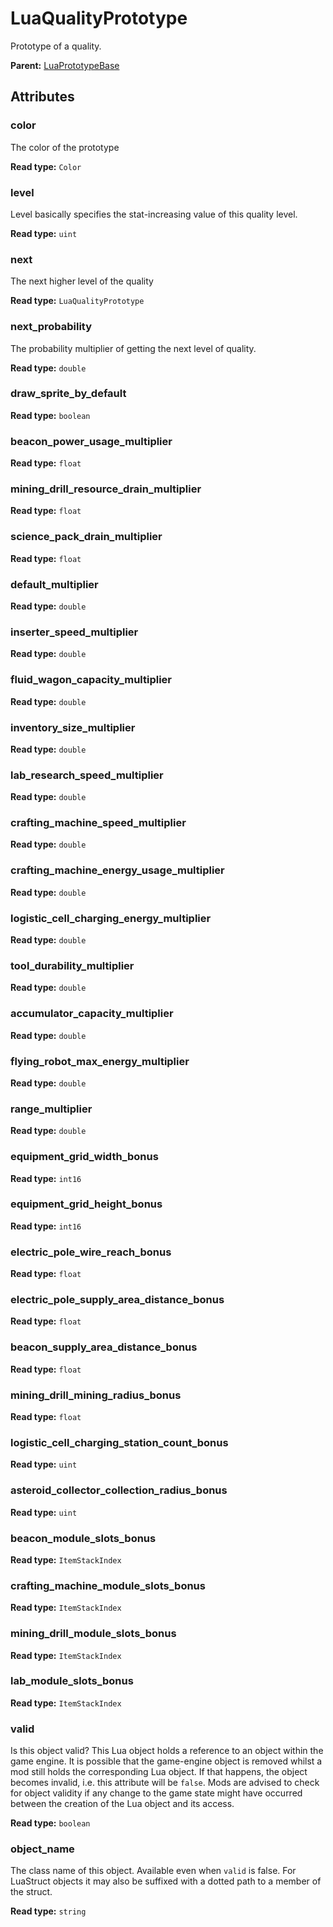 # LuaQualityPrototype

Prototype of a quality.

**Parent:** [LuaPrototypeBase](LuaPrototypeBase.md)

## Attributes

### color

The color of the prototype

**Read type:** `Color`

### level

Level basically specifies the stat-increasing value of this quality level.

**Read type:** `uint`

### next

The next higher level of the quality

**Read type:** `LuaQualityPrototype`

### next_probability

The probability multiplier of getting the next level of quality.

**Read type:** `double`

### draw_sprite_by_default

**Read type:** `boolean`

### beacon_power_usage_multiplier

**Read type:** `float`

### mining_drill_resource_drain_multiplier

**Read type:** `float`

### science_pack_drain_multiplier

**Read type:** `float`

### default_multiplier

**Read type:** `double`

### inserter_speed_multiplier

**Read type:** `double`

### fluid_wagon_capacity_multiplier

**Read type:** `double`

### inventory_size_multiplier

**Read type:** `double`

### lab_research_speed_multiplier

**Read type:** `double`

### crafting_machine_speed_multiplier

**Read type:** `double`

### crafting_machine_energy_usage_multiplier

**Read type:** `double`

### logistic_cell_charging_energy_multiplier

**Read type:** `double`

### tool_durability_multiplier

**Read type:** `double`

### accumulator_capacity_multiplier

**Read type:** `double`

### flying_robot_max_energy_multiplier

**Read type:** `double`

### range_multiplier

**Read type:** `double`

### equipment_grid_width_bonus

**Read type:** `int16`

### equipment_grid_height_bonus

**Read type:** `int16`

### electric_pole_wire_reach_bonus

**Read type:** `float`

### electric_pole_supply_area_distance_bonus

**Read type:** `float`

### beacon_supply_area_distance_bonus

**Read type:** `float`

### mining_drill_mining_radius_bonus

**Read type:** `float`

### logistic_cell_charging_station_count_bonus

**Read type:** `uint`

### asteroid_collector_collection_radius_bonus

**Read type:** `uint`

### beacon_module_slots_bonus

**Read type:** `ItemStackIndex`

### crafting_machine_module_slots_bonus

**Read type:** `ItemStackIndex`

### mining_drill_module_slots_bonus

**Read type:** `ItemStackIndex`

### lab_module_slots_bonus

**Read type:** `ItemStackIndex`

### valid

Is this object valid? This Lua object holds a reference to an object within the game engine. It is possible that the game-engine object is removed whilst a mod still holds the corresponding Lua object. If that happens, the object becomes invalid, i.e. this attribute will be `false`. Mods are advised to check for object validity if any change to the game state might have occurred between the creation of the Lua object and its access.

**Read type:** `boolean`

### object_name

The class name of this object. Available even when `valid` is false. For LuaStruct objects it may also be suffixed with a dotted path to a member of the struct.

**Read type:** `string`

